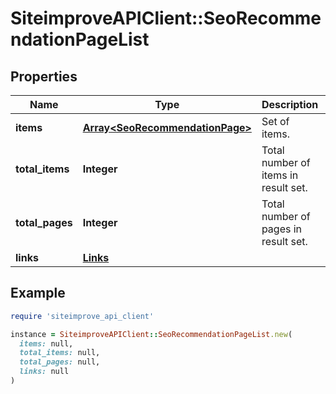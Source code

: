 # SiteimproveAPIClient::SeoRecommendationPageList

## Properties

| Name | Type | Description | Notes |
| ---- | ---- | ----------- | ----- |
| **items** | [**Array&lt;SeoRecommendationPage&gt;**](SeoRecommendationPage.md) | Set of items. |  |
| **total_items** | **Integer** | Total number of items in result set. |  |
| **total_pages** | **Integer** | Total number of pages in result set. |  |
| **links** | [**Links**](Links.md) |  | [optional] |

## Example

```ruby
require 'siteimprove_api_client'

instance = SiteimproveAPIClient::SeoRecommendationPageList.new(
  items: null,
  total_items: null,
  total_pages: null,
  links: null
)
```

